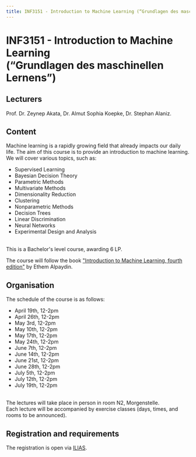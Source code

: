 ```yaml
---
title: INF3151 - Introduction to Machine Learning (“Grundlagen des maschinellen Lernens”)
---
```

# INF3151 - Introduction to Machine Learning <br/> (“Grundlagen des maschinellen Lernens”)

## Lecturers
Prof. Dr. Zeynep Akata, Dr. Almut Sophia Koepke, Dr. Stephan Alaniz.

## Content
Machine learning is a rapidly growing field that already impacts our daily life. The aim of this course is to provide an introduction to machine learning. We will cover various topics, such as:
- Supervised Learning
- Bayesian Decision Theory
- Parametric Methods
- Multivariate Methods
- Dimensionality Reduction
- Clustering
- Nonparametric Methods
- Decision Trees
- Linear Discrimination
- Neural Networks
- Experimental Design and Analysis

<br>
This is a Bachelor's level course, awarding 6 LP.<br>

The course will follow the book ["Introduction to Machine Learning, fourth edition"](https://mitpress.ublish.com/book/introduction-to-machine-learning--4) by Ethem Alpaydin. 

## Organisation
The schedule of the course is as follows:
- April 19th, 12-2pm
- April 26th, 12-2pm
- May 3rd, 12-2pm
- May 10th, 12-2pm
- May 17th, 12-2pm
- May 24th, 12-2pm
- June 7th, 12-2pm
- June 14th, 12-2pm
- June 21st, 12-2pm
- June 28th, 12-2pm
- July 5th, 12-2pm
- July 12th, 12-2pm
- July 19th, 12-2pm

<br>
The lectures will take place in person in room N2, Morgenstelle.<br>
Each lecture will be accompanied by exercise classes (days, times, and rooms to be announced).

## Registration and requirements
The registration is open via [ILIAS](https://ovidius.uni-tuebingen.de/ilias3/goto.php?target=crs_4127118&client_id=pr02).

